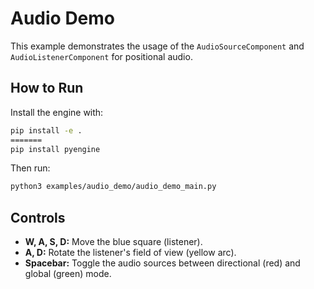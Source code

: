 # Audio Demo

This example demonstrates the usage of the `AudioSourceComponent` and `AudioListenerComponent` for positional audio.

## How to Run

Install the engine with:

```bash
pip install -e .
=======
pip install pyengine
```

Then run:

```bash
python3 examples/audio_demo/audio_demo_main.py
```

## Controls

- **W, A, S, D:** Move the blue square (listener).
- **A, D:** Rotate the listener's field of view (yellow arc).
- **Spacebar:** Toggle the audio sources between directional (red) and global (green) mode.


